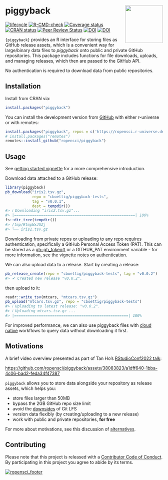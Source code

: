 
<!-- README.md is generated from README.Rmd. Please edit that file -->

# piggyback <img src="man/figures/logo.svg" align="right" alt="" width="120" />

<!-- badges: start -->

[![lifecycle](https://img.shields.io/badge/lifecycle-stable-green.svg)](https://lifecycle.r-lib.org/articles/stages.html)
[![R-CMD-check](https://github.com/ropensci/piggyback/workflows/R-CMD-check/badge.svg)](https://github.com/ropensci/piggyback/actions)
[![Coverage
status](https://codecov.io/gh/ropensci/piggyback/branch/master/graph/badge.svg)](https://app.codecov.io/github/ropensci/piggyback?branch=master)
[![CRAN
status](https://www.r-pkg.org/badges/version/piggyback)](https://cran.r-project.org/package=piggyback)
[![Peer Review
Status](https://badges.ropensci.org/220_status.svg)](https://github.com/ropensci/software-review/issues/220)
[![DOI](https://zenodo.org/badge/132979724.svg)](https://zenodo.org/badge/latestdoi/132979724)
[![DOI](http://joss.theoj.org/papers/10.21105/joss.00971/status.svg)](https://doi.org/10.21105/joss.00971)
<!-- badges: end -->

`{piggyback}` provides an R interface for storing files as GitHub
release assets, which is a convenient way for large/binary data files to
*piggyback* onto public and private GitHub repositories. This package
includes functions for file downloads, uploads, and managing releases,
which then are passed to the GitHub API.

No authentication is required to download data from public repositories.

## Installation

Install from CRAN via:

``` r
install.packages("piggyback")
```

You can install the development version from
[GitHub](https://github.com/ropensci/piggyback) with either r-universe
or with remotes:

``` r
install.packages("piggyback", repos = c('https://ropensci.r-universe.dev', getOption("repos")))
# install.packages("remotes")
remotes::install_github("ropensci/piggyback")
```

## Usage

See [getting started
vignette](https://docs.ropensci.org/piggyback/articles/intro.html) for a
more comprehensive introduction.

Download data attached to a GitHub release:

``` r
library(piggyback)
pb_download("iris2.tsv.gz", 
            repo = "cboettig/piggyback-tests",
            tag = "v0.0.1",
            dest = tempdir())
#> ℹ Downloading "iris2.tsv.gz"...
#> |======================================================| 100%
fs::dir_tree(tempdir())
#> /tmp/RtmpWxJSZj
#> └── iris2.tsv.gz
```

Downloading from private repos or uploading to any repo requires
authentication, specifically a GitHub Personal Access Token (PAT). This
can be stored as a
[gh::gh_token()](https://usethis.r-lib.org/articles/git-credentials.html#get-a-personal-access-token-pat)
or a GITHUB_PAT environment variable - for more information, see the
vignette notes on
[authentication](https://docs.ropensci.org/piggyback/articles/piggyback.html#authentication).

We can also upload data to a release. Start by creating a release:

``` r
pb_release_create(repo = "cboettig/piggyback-tests", tag = "v0.0.2")
#> ✔ Created new release "v0.0.2".
```

then upload to it:

``` r
readr::write_tsv(mtcars, "mtcars.tsv.gz")
pb_upload("mtcars.tsv.gz", repo = "cboettig/piggyback-tests")
#> ℹ Uploading to latest release: "v0.0.2".
#> ℹ Uploading mtcars.tsv.gz ...
#> |===================================================| 100%
```

For improved performance, we can also use piggyback files with [cloud
native](https://docs.ropensci.org/piggyback/articles/cloud_native.html)
workflows to query data without downloading it first.

## Motivations

A brief video overview presented as part of Tan Ho’s [RStudioConf2022
talk](https://www.youtube.com/watch?v=wzcz4xNGeTI&t=655s):

<https://github.com/ropensci/piggyback/assets/38083823/a1dff640-1bba-4c06-bad2-feda34f47387>

`piggyback` allows you to store data alongside your repository as
release assets, which helps you:

- store files larger than 50MB
- bypass the 2GB GitHub repo size limit <!-- 
  original URL:
  https://angryfrenchman.org/github-s-large-file-storage-is-no-panacea-for-open-source-quite-the-opposite-12c0e16a9a91 
  -->
- avoid the [downsides](https://archive.is/3D16r) of Git LFS
- version data flexibly (by creating/uploading to a new release)
- work with public and private repositories, **for free**

For more about motivations, see this discussion of
[alternatives](https://docs.ropensci.org/piggyback/articles/alternatives.html).

## Contributing

Please note that this project is released with a [Contributor Code of
Conduct](https://ropensci.org/code-of-conduct/). By participating in
this project you agree to abide by its terms.

[![ropensci_footer](https://ropensci.org/public_images/ropensci_footer.png)](https://ropensci.org)
